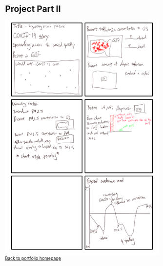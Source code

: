 # Project Part II  
  ![data1](storyboard_1.png)  
[Back to portfolio homepage](https://barrychen825.github.io/chen-portfolio/)
